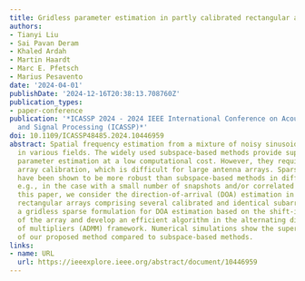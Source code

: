 ```yaml
---
title: Gridless parameter estimation in partly calibrated rectangular arrays
authors:
- Tianyi Liu
- Sai Pavan Deram
- Khaled Ardah
- Martin Haardt
- Marc E. Pfetsch
- Marius Pesavento
date: '2024-04-01'
publishDate: '2024-12-16T20:38:13.708760Z'
publication_types:
- paper-conference
publication: '*ICASSP 2024 - 2024 IEEE International Conference on Acoustics, Speech
  and Signal Processing (ICASSP)*'
doi: 10.1109/ICASSP48485.2024.10446959
abstract: Spatial frequency estimation from a mixture of noisy sinusoids finds applications
  in various fields. The widely used subspace-based methods provide super-resolution
  parameter estimation at a low computational cost. However, they require an accurate
  array calibration, which is difficult for large antenna arrays. Sparsity-based methods
  have been shown to be more robust than subspace-based methods in difficult scenarios,
  e.g., in the case with a small number of snapshots and/or correlated sources. In
  this paper, we consider the direction-of-arrival (DOA) estimation in partly calibrated
  rectangular arrays comprising several calibrated and identical subarrays. We derive
  a gridless sparse formulation for DOA estimation based on the shift-invariance properties
  of the array and develop an efficient algorithm in the alternating direction method
  of multipliers (ADMM) framework. Numerical simulations show the superior error performance
  of our proposed method compared to subspace-based methods.
links:
- name: URL
  url: https://ieeexplore.ieee.org/abstract/document/10446959
---
```

